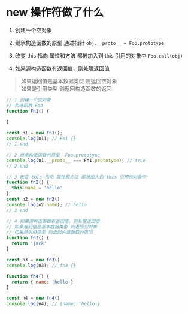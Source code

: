 # new 操作符做了什么

1. 创建一个空对象

2. 继承构造函数的原型 通过指针 `obj.__proto__ = Foo.prototype` 

3. 改变 this 指向 属性和方法 都被加入到 this 引用的对象中 `Foo.call(obj)`

4. 如果源构造函数有返回值，则处理返回值  

> 如果返回值是基本数据类型 则返回空对象  
  如果是引用类型 则返回构造函数的返回

```js
// 1 创建一个空对象
// 构造函数 Foo 
function Fn1() {
  
}

const n1 = new Fn1();
console.log(n1); // Fn1 {}
// 1 end

// 2 继承构造函数的原型  Foo.prototype 
console.log(n1.__proto__ === Fn1.prototype); // true 
// 2 end

// 3 改变 this 指向 属性和方法 都被加入到 this 引用的对象中 
function fn2() {
  this.name = 'hello'
}
const n2 = new fn2()
console.log(n2.name); // hello
// 3 end

// 4 如果源构造函数有返回值，则处理返回值
// 如果返回值是基本数据类型 则返回空对象
// 如果是引用类型 则返回构造函数的返回
function fn3() {
  return 'jack'
}

const n3 = new fn3()
console.log(n3); // fn3 {}

function fn4() {
  return { name: 'hello'}
}

const n4 = new fn4()
console.log(n4); // {name: 'hello'}
```